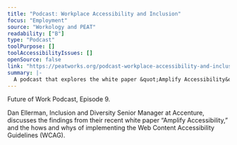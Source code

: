 ```yaml
---
title: "Podcast: Workplace Accessibility and Inclusion"
focus: "Employment"
source: "Workology and PEAT"
readability: ["B"]
type: "Podcast"
toolPurpose: []
toolAccessibilityIssues: []
openSource: false
link: "https://peatworks.org/podcast-workplace-accessibility-and-inclusion/"
summary: |-
  A podcast that explores the white paper &quot;Amplify Accessibility&quot; and methods for implementing the Web Content Accessibility Guidelines (WCAG).
---
```

Future of Work Podcast, Episode 9.

Dan Ellerman, Inclusion and Diversity Senior Manager at Accenture, discusses the findings from their recent white paper “Amplify Accessibility,” and the hows and whys of implementing the Web Content Accessibility Guidelines (WCAG).
